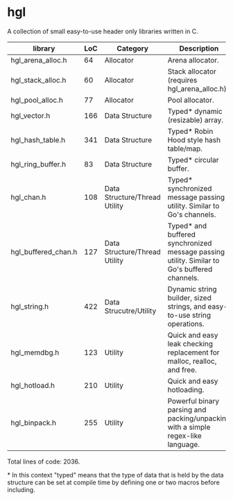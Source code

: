# hgl
A collection of small easy-to-use header only libraries written in C.

| **library**           | **LoC** | **Category**                  | **Description**                                                                               |
|-----------------------|---------|-------------------------------|-----------------------------------------------------------------------------------------------|
| hgl\_arena\_alloc.h   |   64    | Allocator                     | Arena allocator.                                                                              |
| hgl\_stack\_alloc.h   |   60    | Allocator                     | Stack allocator (requires hgl\_arena\_alloc.h).                                               |
| hgl\_pool\_alloc.h    |   77    | Allocator                     | Pool allocator.                                                                               |
| hgl\_vector.h         |  166    | Data Structure                | Typed\* dynamic (resizable) array.                                                            |
| hgl\_hash\_table.h    |  341    | Data Structure                | Typed\* Robin Hood style hash table/map.                                                      |
| hgl\_ring\_buffer.h   |   83    | Data Structure                | Typed\* circular buffer.                                                                      |
| hgl\_chan.h           |  108    | Data Structure/Thread Utility | Typed\* synchronized message passing utility. Similar to Go's channels.                       |
| hgl\_buffered\_chan.h |  127    | Data Structure/Thread Utility | Typed\* and buffered synchronized message passing utility. Similar to Go's buffered channels. |
| hgl\_string.h         |  422    | Data Strucutre/Utility        | Dynamic string builder, sized strings, and easy-to-use string operations.                     |
| hgl\_memdbg.h         |  123    | Utility                       | Quick and easy leak checking replacement for malloc, realloc, and free.                       |
| hgl\_hotload.h        |  210    | Utility                       | Quick and easy hotloading.                                                                    |
| hgl\_binpack.h        |  255    | Utility                       | Powerful binary parsing and packing/unpacking with a simple regex-like language.              |

Total lines of code: 2036.

\* In this context "typed" means that the type of data that is held by the data
   structure can be set at compile time by defining one or two macros before including.
